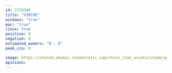 ```yaml
---
id: 2728380
title: "VIRTUE"
windows: "true"
mac: "true"
linux: true
positive: 0
negative: 0
estimated_owners: "0 - 0"
peak_ccu: 0

image: https://shared.akamai.steamstatic.com/store_item_assets/steam/apps/2728380/header.jpg?t=1731369325
opinions:
---
```

